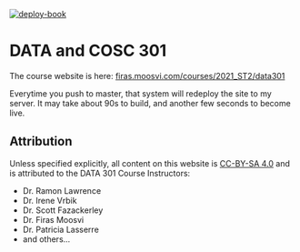 [![deploy-book](https://github.com/ubco-cmps/data301_course/actions/workflows/main.yml/badge.svg?branch=main)](https://github.com/ubco-cmps/data301_course/actions/workflows/main.yml)

# DATA and COSC 301

The course website is here: [firas.moosvi.com/courses/2021_ST2/data301](https://firas.moosvi.com/courses/2021_ST2/data301)

Everytime you push to master, that system will redeploy the site to my server.
It may take about 90s to build, and another few seconds to become live.

## Attribution

Unless specified explicitly, all content on this website is [CC-BY-SA 4.0](https://creativecommons.org/licenses/by-sa/4.0/) and is attributed to the DATA 301 Course Instructors:

- Dr. Ramon Lawrence
- Dr. Irene Vrbik
- Dr. Scott Fazackerley
- Dr. Firas Moosvi
- Dr. Patricia Lasserre
- and others...
